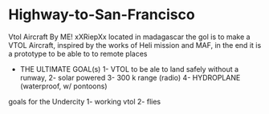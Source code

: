 # Highway-to-San-Francisco
Vtol Aircraft
By ME! xXRiepXx
located in madagascar the gol is to make a VTOL Aircraft,
inspired by the works of Heli mission and MAF, in the end it is a prototype to be able to  to remote places

 - THE ULTIMATE GOAL(s)
1- VTOL to be ale to land safely without a runway,
2- solar powered
3- 300 k range (radio)
4- HYDROPLANE (waterproof, w/ pontoons)

goals for the Undercity
1- working vtol
2- flies
